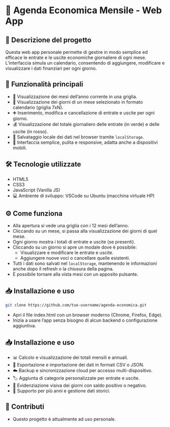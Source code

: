# 📅 Agenda Economica Mensile - Web App

## 📝 Descrizione del progetto

Questa web app personale permette di gestire in modo semplice ed efficace le entrate e le uscite economiche giornaliere di ogni mese.  
L’interfaccia simula un calendario, consentendo di aggiungere, modificare e visualizzare i dati finanziari per ogni giorno.

## 🚀 Funzionalità principali

- 📅 Visualizzazione dei mesi dell’anno corrente in una griglia.  
- 📆 Visualizzazione dei giorni di un mese selezionato in formato calendario (griglia 7xN).  
- ➕ Inserimento, modifica e cancellazione di entrate e uscite per ogni giorno.  
- 💰 Visualizzazione del totale giornaliero delle entrate (in verde) e delle uscite (in rosso).  
- 💾 Salvataggio locale dei dati nel browser tramite `localStorage`.  
- 📱 Interfaccia semplice, pulita e responsive, adatta anche a dispositivi mobili.

## 🛠️ Tecnologie utilizzate

- HTML5  
- CSS3  
- JavaScript (Vanilla JS)  
- 💻 Ambiente di sviluppo: VSCode su Ubuntu (macchina virtuale HP)

## ⚙️ Come funziona

- Alla apertura si vede una griglia con i 12 mesi dell’anno.  
- Cliccando su un mese, si passa alla visualizzazione dei giorni di quel mese.  
- Ogni giorno mostra i totali di entrate e uscite (se presenti).  
- Cliccando su un giorno si apre un modale dove è possibile:  
  - Visualizzare e modificare le entrate e uscite.  
  - Aggiungere nuove voci o cancellare quelle esistenti.  
- Tutti i dati sono salvati nel `localStorage`, mantenendo le informazioni anche dopo il refresh o la chiusura della pagina.  
- È possibile tornare alla vista mesi con un apposito pulsante.

## 📥 Installazione e uso

```bash 
git clone https://github.com/tuo-username/agenda-economica.git 
```
- Apri il file index.html con un browser moderno (Chrome, Firefox, Edge).
- Inizia a usare l’app senza bisogno di alcun backend o configurazione aggiuntiva.

## 📥 Installazione e uso

- 📊 Calcolo e visualizzazione dei totali mensili e annuali.
- 📁 Esportazione e importazione dei dati in formati CSV o JSON.
- ☁️ Backup e sincronizzazione cloud per accesso multi-dispositivo.
- 🏷️ Aggiunta di categorie personalizzate per entrate e uscite.
- 🎨 Evidenziazione visiva dei giorni con saldo positivo o negativo.
- 📅 Supporto per più anni e gestione dati storici.

## 🤝 Contributi

- Questo progetto è attualmente ad uso personale.